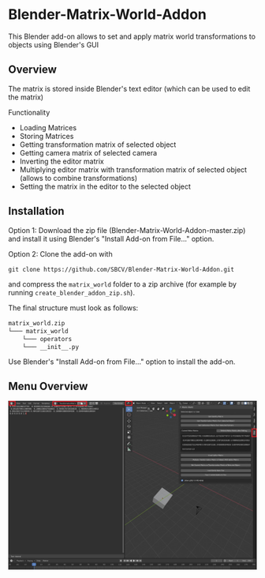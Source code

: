 # Blender-Matrix-World-Addon
This Blender add-on allows to set and apply matrix world transformations to objects using Blender's GUI

## Overview
The matrix is stored inside Blender's text editor (which can be used to edit the matrix)

Functionality
- Loading Matrices
- Storing Matrices
- Getting transformation matrix of selected object
- Getting camera matrix of selected camera 
- Inverting the editor matrix 
- Multiplying editor matrix with transformation matrix of selected object (allows to combine transformations)
- Setting the matrix in the editor to the selected object


## Installation
Option 1:
Download the zip file (Blender-Matrix-World-Addon-master.zip) and install it using Blender's "Install Add-on from File..." option.   


Option 2:
Clone the add-on with 
```
git clone https://github.com/SBCV/Blender-Matrix-World-Addon.git
```
and compress the `matrix_world` folder to a zip archive (for example by running `create_blender_addon_zip.sh`).

The final structure must look as follows:


```
matrix_world.zip
└─── matrix_world
    └─── operators
    └─── __init__.py
```
		
Use Blender's "Install Add-on from File..." option to install the add-on.

## Menu Overview
![alt text](https://github.com/SBCV/Blender-Matrix-World-Addon/blob/master/images/menu_annotations.JPG)
